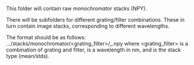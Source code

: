 This folder will contain raw *monochromator* stacks (NPY).

There will be subfolders for different grating/filter combinations. These in turn contain image stacks, corresponding to different wavelengths.

The format should be as follows:
.../stacks/monochromator/<grating_filter>/<wavelength>_<type>.npy
where <grating_filter> is a combination of grating and filter, <wavelength> is a wavelength in nm, and <type> is the stack type (mean/stds).
